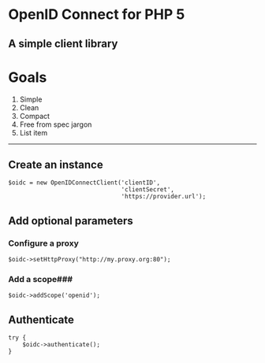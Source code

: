 OpenID Connect for PHP 5
========================
A simple client library
------------------------

# Goals #
 1. Simple
 2. Clean
 3. Compact
 4. Free from spec jargon
 5. List item

----------

## Create an instance ##

    $oidc = new OpenIDConnectClient('clientID',
                                    'clientSecret',
                                    'https://provider.url');

## Add optional parameters ##
### Configure a proxy ###

    $oidc->setHttpProxy("http://my.proxy.org:80");

### Add a scope###

    $oidc->addScope('openid');


## Authenticate ##

    try {
        $oidc->authenticate();
    }
